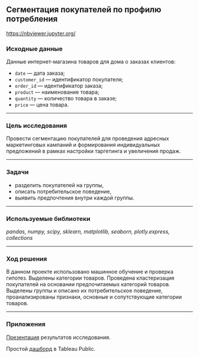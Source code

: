 ## Сегментация покупателей по профилю потребления
https://nbviewer.jupyter.org/
### Исходные данные
Данные интернет-магазина товаров для дома о заказах клиентов:
- `date` — дата заказа;
- `customer_id` — идентификатор покупателя;
- `order_id` — идентификатор заказа;
- `product` — наименование товара;
- `quantity` — количество товара в заказе;
- `price` — цена товара.
____
### Цель исследования

Провести сегментацию покупателей для проведения адресных маркетинговых кампаний и формирования индивидуальных предложений в рамках настройки таргетинга и увеличения продаж.
______
### Задачи
* разделить покупателей на группы, 
* описать потребительское поведение,
* выявить предпочтения внутри каждой группы. 
_____
### Используемые библиотеки
*pandas, numpy, scipy, sklearn, matplotlib, seaborn, plotly.express, collections*
- - -
### Ход решения
В данном проекте использовано машинное обучение и проверка гипотез. Выделены категории товаров. Проведена кластеризация покупателей на основании предпочитаемых категорий товаров. Выделены группы и описано их потребительское поведение, проанализированы признаки, основные и сопутствующие категории товаров. 
- - -
### Приложения
[Презентация](https://disk.yandex.ru/i/6DMDP92Q-1F4mA) результатов исследования.

Простой [дашборд](https://public.tableau.com/views/E_commerce_16295934614540/DashboardE_commerce?:language=en-US&publish=yes&:display_count=n&:origin=viz_share_link) в Tableau Public.
